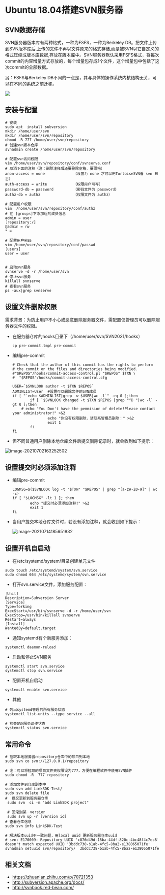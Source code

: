 # Ubuntu 18.04搭建SVN服务器

## SVN数据存储

SVN服务器版本库有两种格式，一种为FSFS，一种为Berkeley DB。把文件上传到SVN版本库后,上传的文件不再以文件原来的格式存储,而是被SVN以它自定义的格式压缩成版本库数据,存放在版本库中。SVN服务器默认采用FSFS格式，将每次commit的内容增量方式存放的，每个增量包存成1个文件，这个增量包中包括了这次commit的全部数据。

另：FSFS与Berkeley DB不同的一点是，其与具体的操作系统内核结构无关，可以在不同的系统之前迁移。

<img src="https://cdn.jsdelivr.net/gh/NAMZseng/Picture/img/Strategies%20for%20Repository%20Deployment.png"  />

## 安装与配置

```shell
# 安装
sudo apt  install subversion
mkdir /home/user/svn
mkdir /home/user/svn/repository
chmod -R 777 /home/user/svn/repository
# 创建svn版本仓库
svnadmin create /home/user/svn/repository

# 配置svn访问权限
vim /home/user/svn/repository/conf/svnserve.conf
# 取消下面的注释（注：删除注释后还要删除空格，要顶格）
anon-access = none             （设置为 none 才可以用TortoiseSVN看 svn 日志）
auth-access = write            （权限用户可写）
password-db = password         （密码文件为 password）
authz-db = authz               （权限文件为 authz）

# 配置用户权限
vim  /home/user/svn/repository/conf/authz
# 在 [groups]下添加组的成员信息
admin = user
[repository:/]
@admin = rw
* =

# 配置用户密码
vim /home/user/svn/repository/conf/passwd
[users]
user = user


# 启动svn服务
svnserve -d -r /home/user/svn
# 停止svn服务
killall svnserve
# 查看svn服务
ps -aux|grep svnserve
```

## 设置文件删除权限

需求背景：为防止用户不小心或恶意删除服务器文件，需配置仅管理员可以删除服务器文件的权限。

- 在服务器仓库的hooks目录下（/home/user/svn/SVN2021/hooks）

  ```shell
  cp pre-commit.tmpl pre-commit
  ```

- 编辑pre-commit

  ```shell
  # Check that the author of this commit has the rights to perform
  # the commit on the files and directories being modified.
  #"$REPOS"/hooks/commit-access-control.pl "$REPOS" $TXN \
  #  "$REPOS"/hooks/commit-access-control.cfg
  
  USER=`$SVNLOOK author -t $TXN $REPOS`
  ADMINLIST=User  #设置可以删除文件的SVN成员
  if [ "`echo $ADMINLIST|grep -w $USER|wc -l`" -eq 0 ];then
          if [ `$SVNLOOK changed -t $TXN $REPOS |grep "^D "|wc -l` -gt 0 ];then
      # echo "You Don't have the pemmision of delete!Please contact your administrator!" >&2
                  echo "你没有权限删除，请联系管理员删除！" >&2
                  exit 1
          fi
  fi
  
  ```

- 但不同普通用户删除本地仓库文件后提交删除记录时，就会收到如下提示：

![image-20210702163252502](photos/image-20210702163252502.png)

## 设置提交时必须添加注释

- 编辑pre-commit

  ```shell
  LOGMSG=$($SVNLOOK log -t "$TXN" "$REPOS" | grep "[a-zA-Z0-9]" | wc -c)
  if [ "$LOGMSG" -lt 1 ]; then
          echo "提交时必须添加注释!" >&2
          exit 1
  fi
  ```

- 当用户提交本地仓库文件时，若没有添加注释，就会收到如下提示：

  ![image-20210714185651832](photos/image-20210714185651832-1626260213138.png)

## 设置开机自启动

- 在/etc/systemd/system/目录创建单元文件

```shell
sudo touch /etc/systemd/system/svn.service
sudo chmod 664 /etc/systemd/system/svn.service
```

- 打开svn.service文件，添加服务配置：

```shell
[Unit]
Description=Subversion Server
[Service]
Type=forking
ExecStart=/usr/bin/svnserve -d -r /home/user/svn
ExecStop=/usr/bin/killall svnserve
Restart=always
[Install]
WantedBy=default.target
```

- 通知systemd有个新服务添加：

```shell
systemctl daemon-reload
```

- 启动和停止SVN服务

```shell
systemctl start svn.service
systemctl stop svn.service
```

- 配置开机自启动

```shell
systemctl enable svn.service
```

- 其他

```shell
# 列出systemd管理的所有服务状态
systemctl list-units --type service --all

# 检查SVN服务运作状态
systemctl status svn.service
```

## 常用命令

```shell
# 拉取本地服务器repository仓库中的项目到本地
sudo svn co svn://127.0.0.1/repository

# 注：可以将拉取的项目文件夹权限设为777，方便在编程软件中使用SVN插件
sudo chmod -R  777 repository

# 添加文件到仓库副本中
sudo svn add LinkSDK-Test/
sudo svn delete file
#  提交更新到服务器仓库
 sudo svn  ci -m "add LinkSDK project"
 
 # 回滚到某一version
 sudo svn up -r [version id]
# 查看仓库信息
sudo svn info LinkSDK-Test

# 解决版本uuid不一致问题，用local uuid 更新服务器仓库uuid
# svn: E170009: Repository UUID 'c876d49d-15ba-44df-820c-4bc48f4c7ec8' doesn't match expected UUID '3bddc738-b1ab-4fc5-8ba2-e138065071fe'
svnadmin setuuid svn/repository/  3bddc738-b1ab-4fc5-8ba2-e138065071fe
```



## 相关文档

- https://zhuanlan.zhihu.com/p/70721353
- http://subversion.apache.org/docs/
- http://svnbook.red-bean.com/